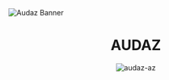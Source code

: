 
<img style="display: flex; justify-content: center;" src="https://media.discordapp.net/attachments/1167817435395665991/1350521632770228346/image.png?ex=67d70ac8&is=67d5b948&hm=5a399d670b0352a6cdbbf863cf2d0f52c2f8d181979e190a18379e799ce60253&=&format=webp&quality=lossless" alt="Audaz Banner"/>
<h1 align="center"><b> AUDAZ </b></h1>


<p align="center"> <img src="https://komarev.com/ghpvc/?username=audaz-az&label=Profile%20views&color=0e75b6&style=flat" alt="audaz-az" /> </p>
